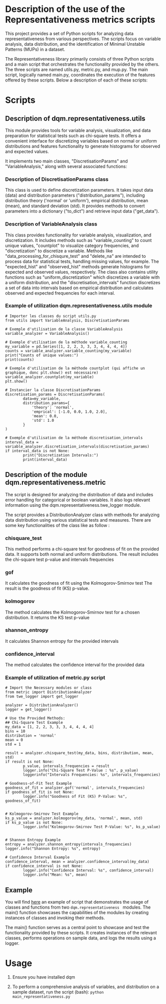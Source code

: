 # Description of the use of the Representativeness metrics scripts

This project provides a set of Python scripts for analyzing data representativeness from various perspectives.
The scripts focus on variable analysis, data distribution, and the identification of Minimal Unstable Patterns (MUPs) in a dataset.

The Representativeness library primarily consists of three Python scripts and a main script that orchestrates the functionality provided by the others. 
The three scripts are named utils.py, metric.py, and mup.py. The main script, logically named main.py, coordinates the execution of the features 
offered by these scripts. Below a description of each of these scripts:

# Scripts

## Description of dqm.representativeness.utils

This module provides tools for variable analysis, visualization, and data preparation for statistical tests such as chi-square tests.
It offers a convenient interface for discretizing variables based on normal or uniform distributions and features functionality to 
generate histograms for observed and expected values.

It implements two main classes, "DiscretisationParams" and "VariableAnalysis," along with several associated functions:

### Description of DiscretisationParams class
This class is used to define discretization parameters. It takes input data (data) and distribution parameters 
("distribution_params"), including distribution theory ('normal' or 'uniform'), empirical distribution, mean (mean), and standard deviation (std). 
It provides methods to convert parameters into a dictionary ("to_dict") and retrieve input data ("get_data").

### Description of VariableAnalysis class
This class provides functionality for variable analysis, visualization, and discretization. It includes methods such as 
"variable_counting" to count unique values, "countplot" to visualize category frequencies, and "discretization" to discretize a variable. 
Methods like "data_processing_for_chisqure_test" and "delete_na" are intended to process data for statistical tests, handling missing values, 
for example. The "expected_hist" and "observed_hist" methods generate histograms for expected and observed values, respectively. 
The class also contains utility functions such as "uniform_discretization" which discretizes a variable with a uniform distribution, 
and the "discretisation_intervals" function discretizes a set of data into intervals based on empirical distribution and calculates 
observed and expected frequencies for each interval.

### Example of utilization dqm.representativeness.utils module

	# Importer les classes du script utils.py
	from utils import VariableAnalysis, DiscretisationParams

	# Exemple d'utilisation de la classe VariableAnalysis
	variable_analyzer = VariableAnalysis()

	# Exemple d'utilisation de la méthode variable_counting
	my_variable = pd.Series([1, 2, 2, 3, 3, 3, 4, 4, 4, 4])
	counts = variable_analyzer.variable_counting(my_variable)
	print("Counts of unique values:")
	print(counts)

	# Exemple d'utilisation de la méthode countplot (qui affiche un graphique, donc plt.show() est nécessaire)
	variable_analyzer.countplot(my_variable)
	plt.show()

	# Instancier la classe DiscretisationParams
	discretisation_params = DiscretisationParams(
    		data=my_variable,
    		distribution_params={
        		'theory': 'normal',
        		'emprical': [-1.0, 0.0, 1.0, 2.0],
        		'mean': 0.0,
        		'std': 1.0
    		}
	)

	# Exemple d'utilisation de la méthode discretisation_intervals
	interval_data = variable_analyzer.discretisation_intervals(discretisation_params)
	if interval_data is not None:
    	    print("Discretization Intervals:")
    	    print(interval_data)


## Description of the module dqm.representativeness.metric

The script is designed for analyzing the distribution of data and includes error handling for categorical or boolean variables. 
It also logs relevant information using the dqm.representativeness.twe_logger module.

The script provides a DistributionAnalyzer class with methods for analyzing data distribution using various statistical tests and measures. 
There are some key functionalities of the class like as follow :

### chisquare_test 
This method performs a chi-square test for goodness of fit on the provided data. 
It supports both normal and uniform distributions. 
The result includes the chi-square test p-value and intervals frequencies

### gof
It calculates the goodness of fit using the Kolmogorov-Smirnov test
The result is the goodness of fit (KS) p-value.

### kolmogorov
The method calculates the Kolmogorov-Smirnov test for a chosen distribution. It returns the KS test p-value

### shannon_entropy
It calculates Shannon entropy for the provided intervals

### confidence_interval
The method calculates the confidence interval for the provided data

### Example of utilization of metric.py script

	# Import the Necessary modules or class
	from metric import DistributionAnalyzer
	from twe_logger import get_logger

	analyzer = DistributionAnalyzer()
	logger = get_logger()

	# Use the Provided Methods:
	## Chi-Square Test Example
	my_data = [1, 2, 2, 3, 3, 3, 4, 4, 4, 4]
	bins = 10
	distribution = 'normal'
	mean = 0
	std = 1

	result = analyzer.chisquare_test(my_data, bins, distribution, mean, std)
	if result is not None:
    	    p_value, intervals_frequencies = result
            logger.info("Chi-Square Test P-Value : %s", p_value)
    	    loggerinfo("Intervals Frequencies: %s", intervals_frequencies)

	# Goodness-of-Fit Test Example
	goodness_of_fit = analyzer.gof('normal', intervals_frequencies)
	if goodness_of_fit is not None:
    	    logger.info("Goodness of Fit (KS) P-Value: %s", goodness_of_fit)


	# Kolmogorov-Smirnov Test Example
	ks_p_value = analyzer.kolmogorov(my_data, 'normal', mean, std)
	if ks_p_value is not None:
    	    logger.info("Kolmogorov-Smirnov Test P-Value: %s", ks_p_value)


	# Shannon Entropy Example
	entropy = analyzer.shannon_entropy(intervals_frequencies)
	logger.info("Shannon Entropy: %s", entropy)

	# Confidence Interval Example
	confidence_interval, mean = analyzer.confidence_interval(my_data)
	if confidence_interval is not None:
    	    logger.info("Confidence Interval: %s", confidence_interval)
            logger.info("Mean: %s", mean)


## Example

You will find [here](https://github.com/IRT-SystemX/DataQualityMetrics/blob/main/examples/main_representativeness.py)
an example of script that demonstrates the usage of classes and functions from two ``dqm.representativeness `` modules.  The main() function showcases the capabilities of the modules by creating 
instances of classes and invoking their methods.

The main() function serves as a central point to showcase and test the functionality provided by these scripts. 
It creates instances of the relevant classes, performs operations on sample data, and logs the results using a logger. 


# Usage
1. Ensure you have installed dqm 

2. To perform a comprehensive analysis of variables, and distribution on a sample dataset, run the script (bash):
        ``python main_representativeness.py``

